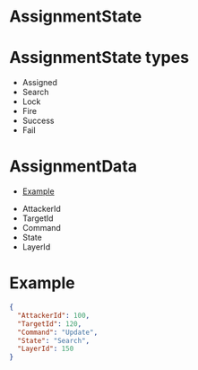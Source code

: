 # AssignmentState


# AssignmentState types
* Assigned
* Search
* Lock
* Fire
* Success
* Fail

# AssignmentData

- [Example](#example)

* AttackerId
* TargetId
* Command
* State
* LayerId

# Example

```JSON
{
  "AttackerId": 100,
  "TargetId": 120,
  "Command": "Update",
  "State": "Search",
  "LayerId": 150
}
```




